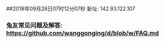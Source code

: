 ##2018年09月28日07时12分07秒 新址: 142.93.122.107
### 兔友常见问题及解答: https://github.com/wanggonging/d/blob/w/FAQ.md
